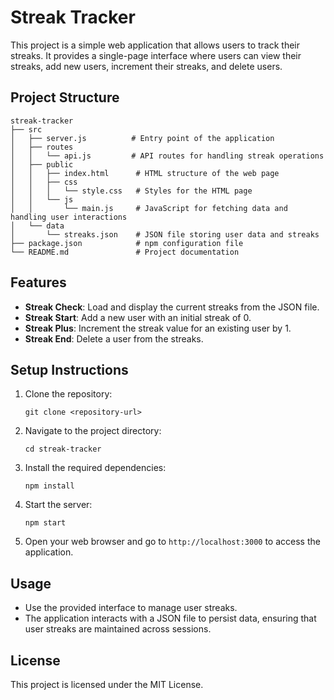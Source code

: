 # Streak Tracker

This project is a simple web application that allows users to track their streaks. It provides a single-page interface where users can view their streaks, add new users, increment their streaks, and delete users.

## Project Structure

```
streak-tracker
├── src
│   ├── server.js          # Entry point of the application
│   ├── routes
│   │   └── api.js         # API routes for handling streak operations
│   ├── public
│   │   ├── index.html      # HTML structure of the web page
│   │   ├── css
│   │   │   └── style.css   # Styles for the HTML page
│   │   └── js
│   │       └── main.js     # JavaScript for fetching data and handling user interactions
│   └── data
│       └── streaks.json    # JSON file storing user data and streaks
├── package.json            # npm configuration file
└── README.md               # Project documentation
```

## Features

- **Streak Check**: Load and display the current streaks from the JSON file.
- **Streak Start**: Add a new user with an initial streak of 0.
- **Streak Plus**: Increment the streak value for an existing user by 1.
- **Streak End**: Delete a user from the streaks.

## Setup Instructions

1. Clone the repository:
   ```
   git clone <repository-url>
   ```

2. Navigate to the project directory:
   ```
   cd streak-tracker
   ```

3. Install the required dependencies:
   ```
   npm install
   ```

4. Start the server:
   ```
   npm start
   ```

5. Open your web browser and go to `http://localhost:3000` to access the application.

## Usage

- Use the provided interface to manage user streaks.
- The application interacts with a JSON file to persist data, ensuring that user streaks are maintained across sessions.

## License

This project is licensed under the MIT License.